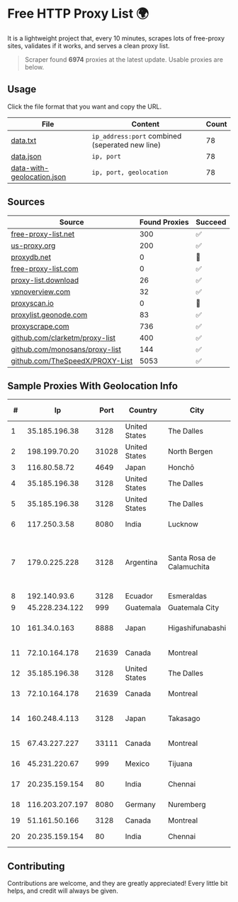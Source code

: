 
# Free HTTP Proxy List 🌍

It is a lightweight project that, every 10 minutes, scrapes lots of free-proxy sites, validates if it works, and serves a clean proxy list.


> Scraper found **6974** proxies at the latest update. Usable proxies are below.

## Usage

Click the file format that you want and copy the URL.


|File|Content|Count|
|----|-------|-----|
|[data.txt](https://raw.githubusercontent.com/themiralay/Proxy-List-World/master/data.txt)|`ip_address:port` combined (seperated new line)|78|
|[data.json](https://raw.githubusercontent.com/themiralay/Proxy-List-World/master/data.json)|`ip, port`|78|
|[data-with-geolocation.json](https://raw.githubusercontent.com/themiralay/Proxy-List-World/master/data-with-geolocation.json)|`ip, port, geolocation`|78|

## Sources

|Source|Found Proxies|Succeed|
|------|-------------|-------|
|[free-proxy-list.net](https://free-proxy-list.net)|300|✅|
|[us-proxy.org](https://www.us-proxy.org)|200|✅|
|[proxydb.net](http://proxydb.net)|0|🚫|
|[free-proxy-list.com](https://free-proxy-list.com/?page=&port=&type%5B%5D=http&type%5B%5D=https&up_time=0&search=Search)|0|✅|
|[proxy-list.download](https://www.proxy-list.download/HTTP)|26|✅|
|[vpnoverview.com](https://vpnoverview.com/privacy/anonymous-browsing/free-proxy-servers)|32|✅|
|[proxyscan.io](https://www.proxyscan.io)|0|🚫|
|[proxylist.geonode.com](https://proxylist.geonode.com/api/proxy-list?limit=300&page=1&sort_by=lastChecked&sort_type=desc&protocols=http,https)|83|✅|
|[proxyscrape.com](https://api.proxyscrape.com/v2/?request=displayproxies&protocol=http&timeout=10000&country=all&ssl=all&anonymity=all)|736|✅|
|[github.com/clarketm/proxy-list](https://raw.githubusercontent.com/clarketm/proxy-list/master/proxy-list-raw.txt)|400|✅|
|[github.com/monosans/proxy-list](https://raw.githubusercontent.com/monosans/proxy-list/main/proxies/http.txt)|144|✅|
|[github.com/TheSpeedX/PROXY-List](https://raw.githubusercontent.com/TheSpeedX/PROXY-List/master/http.txt)|5053|✅|


## Sample Proxies With Geolocation Info

|#|Ip|Port|Country|City|Internet Service Provider|
|-|--|----|-------|----|-------------------------|
|1|35.185.196.38|3128|United States|The Dalles|Google LLC|
|2|198.199.70.20|31028|United States|North Bergen|DigitalOcean, LLC|
|3|116.80.58.72|4649|Japan|Honchō|InfoSphere|
|4|35.185.196.38|3128|United States|The Dalles|Google LLC|
|5|35.185.196.38|3128|United States|The Dalles|Google LLC|
|6|117.250.3.58|8080|India|Lucknow|Bharat Sanchar Nigam Ltd|
|7|179.0.225.228|3128|Argentina|Santa Rosa de Calamuchita|COOPERATIVAS DE CALAMUCHITA - CONSORCIO DE COOPERACIÓN|
|8|192.140.93.6|3128|Ecuador|Esmeraldas|Kolvech S.A.|
|9|45.228.234.122|999|Guatemala|Guatemala City|Infinitum S.A.|
|10|161.34.0.163|8888|Japan|Higashifunabashi|NTT PC Communications, Inc.|
|11|72.10.164.178|21639|Canada|Montreal|GloboTech Communications|
|12|35.185.196.38|3128|United States|The Dalles|Google LLC|
|13|72.10.164.178|21639|Canada|Montreal|GloboTech Communications|
|14|160.248.4.113|3128|Japan|Takasago|NTT PC Communications, Inc.|
|15|67.43.227.227|33111|Canada|Montreal|GloboTech Communications|
|16|45.231.220.67|999|Mexico|Tijuana|Distrokom S De RL De CV|
|17|20.235.159.154|80|India|Chennai|Microsoft Corporation|
|18|116.203.207.197|8080|Germany|Nuremberg|Hetzner Online GmbH|
|19|51.161.50.166|3128|Canada|Montreal|OVH Hosting|
|20|20.235.159.154|80|India|Chennai|Microsoft Corporation|



## Contributing

Contributions are welcome, and they are greatly appreciated! Every
little bit helps, and credit will always be given.

